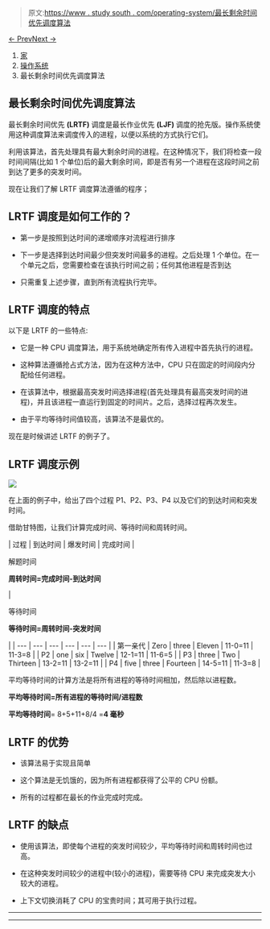> 原文:[https://www . study south . com/operating-system/最长剩余时间优先调度算法](https://www.studytonight.com/operating-system/longest-remaining-time-first-scheduling-algorithm)

[← Prev](/operating-system/longest-job-first-scheduling-algorithm "Longest Job First Scheduling")[Next →](/operating-system/)

<nav aria-label="breadcrumb">

1.  [家](/)
2.  [操作系统](/operating-system)
3.  最长剩余时间优先调度算法

</nav>

<article>

# 最长剩余时间优先调度算法

最长剩余时间优先 **(LRTF)** 调度是最长作业优先 **(LJF)** 调度的抢先版。操作系统使用这种调度算法来调度传入的进程，以便以系统的方式执行它们。

利用该算法，首先处理具有最大剩余时间的进程。在这种情况下，我们将检查一段时间间隔(比如 1 个单位)后的最大剩余时间，即是否有另一个进程在这段时间之前到达了更多的突发时间。

现在让我们了解 LRTF 调度算法遵循的程序；

## LRTF 调度是如何工作的？

*   第一步是按照到达时间的递增顺序对流程进行排序

*   下一步是选择到达时间最少但突发时间最多的进程。之后处理 1 个单位。在一个单元之后，您需要检查在该执行时间之前；任何其他进程是否到达

*   只需重复上述步骤，直到所有流程执行完毕。

## LRTF 调度的特点

以下是 LRTF 的一些特点:

*   它是一种 CPU 调度算法，用于系统地确定所有传入进程中首先执行的进程。

*   这种算法遵循抢占式方法，因为在这种方法中，CPU 只在固定的时间段内分配给任何进程。

*   在该算法中，根据最高突发时间选择进程(首先处理具有最高突发时间的进程)，并且该进程一直运行到固定的时间片。之后，选择过程再次发生。

*   由于平均等待时间值较高，该算法不是最优的。

现在是时候讲述 LRTF 的例子了。

## LRTF 调度示例

![](../Images/f840a7466e1acdd3c98f451f5fe4aa7d.png)

在上面的例子中，给出了四个过程 P1、P2、P3、P4 以及它们的到达时间和突发时间。

借助甘特图，让我们计算完成时间、等待时间和周转时间。

| 过程 | 到达时间 | 爆发时间 | 完成时间 | 

解题时间

**周转时间=完成时间-到达时间**

 | 

等待时间

**等待时间=周转时间-突发时间**

 |
| --- | --- | --- | --- | --- | --- |
| 第一亲代 | Zero | three | Eleven | 11-0=11 | 11-3=8 |
| P2 | one | six | Twelve | 12-1=11 | 11-6=5 |
| P3 | three | Two | Thirteen | 13-2=11 | 13-2=11 |
| P4 | five | three | Fourteen | 14-5=11 | 11-3=8 |

平均等待时间的计算方法是将所有进程的等待时间相加，然后除以进程数。

**平均等待时间=所有进程的等待时间/进程数**

**平均等待时间**= 8+5+11+8/4 =**4 毫秒**

## LRTF 的优势

*   该算法易于实现且简单

*   这个算法是无饥饿的，因为所有进程都获得了公平的 CPU 份额。

*   所有的过程都在最长的作业完成时完成。

## LRTF 的缺点

*   使用该算法，即使每个进程的突发时间较少，平均等待时间和周转时间也过高。

*   在这种突发时间较少的进程中(较小的进程)，需要等待 CPU 来完成突发大小较大的进程。

*   上下文切换消耗了 CPU 的宝贵时间；其可用于执行过程。

</article>

* * *

* * *